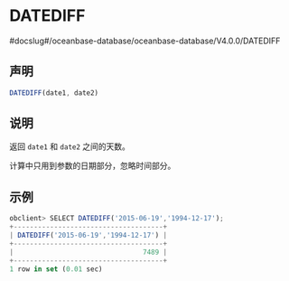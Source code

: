 DATEDIFF 
=============================
#docslug#/oceanbase-database/oceanbase-database/V4.0.0/DATEDIFF


声明 
-----------------------

```javascript
DATEDIFF(date1, date2)
```



说明 
-----------------------

返回 `date1` 和 `date2` 之间的天数。

计算中只用到参数的日期部分，忽略时间部分。

示例 
-----------------------

```javascript
obclient> SELECT DATEDIFF('2015-06-19','1994-12-17');
+-------------------------------------+
| DATEDIFF('2015-06-19','1994-12-17') |
+-------------------------------------+
|                                7489 |
+-------------------------------------+
1 row in set (0.01 sec)
```


